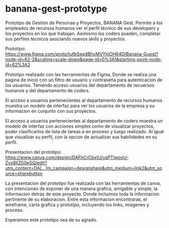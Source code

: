 # banana-gest-prototype

Prototipo de Gestión de Personas y Proyectos, BANANA Gest. Permite a los empleados de recursos humanos ver el perfil técnico de sus developers y los proyectos en los que trabajan. Asimismo los coders pueden, completar sus perfiles técnicos asociando nuevos skills y proyectos.

Prototipo: https://www.figma.com/proto/tufbSeq4BhxMVYtiiOH64D/Banana-Guest?node-id=62-2&scaling=scale-down&page-id=0%3A1&starting-point-node-id=62%3A2

Prototipo realizado con las herramientas de Figma, Donde se realiza una pagina de inicio con un filtro de usuario y contraseña para autenticacion de los usuarios. Teniendo acceso usuarios del departamento de recuersos humanos y del departamento de coders.

El acceso a usuarios pertenecientes al departamento de recursos humanos muestra un modelo de interfaz para ver los usuarios de la empresa y su informacion en conjunto con sus proyectos. 

El acceso a usuarios pertenecientes al departamento de coders muestra un modelo de interfaz con acciones simples como de visualizar proyectos, poder clasificarlos de lista de tareas a en proceso y luego realizado. Al igual que visualizar su perfil, con la opcion de actualizar sus habilidades en su perfil.

Presentacion del prototipo: https://www.canva.com/design/DAFhCrCbxtU/yaPTIwooU-Zvx8lIZG0eSQ/edit?utm_content=DA[…]m_campaign=designshare&utm_medium=link2&utm_source=sharebutton

La presentacion del prototipo fue realizada con las herramientas de canva, con intenciones de exponer de una manera grafica, amigable y simple, la informacion detras de este proyecto. Donde incluimos toda la informacion pertinente de su elaboracion. Entre esta informacion encontraras, el wireframe, carta grafica y prototipo, incluyendo los links, imagenes y proceso.

Esperamos este prototipo sea de su agrado.
